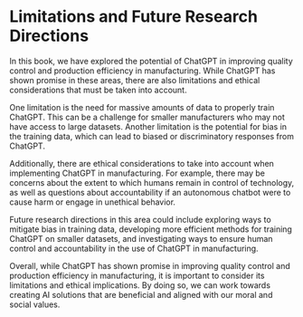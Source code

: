 Limitations and Future Research Directions
======================================================

In this book, we have explored the potential of ChatGPT in improving quality control and production efficiency in manufacturing. While ChatGPT has shown promise in these areas, there are also limitations and ethical considerations that must be taken into account.

One limitation is the need for massive amounts of data to properly train ChatGPT. This can be a challenge for smaller manufacturers who may not have access to large datasets. Another limitation is the potential for bias in the training data, which can lead to biased or discriminatory responses from ChatGPT.

Additionally, there are ethical considerations to take into account when implementing ChatGPT in manufacturing. For example, there may be concerns about the extent to which humans remain in control of technology, as well as questions about accountability if an autonomous chatbot were to cause harm or engage in unethical behavior.

Future research directions in this area could include exploring ways to mitigate bias in training data, developing more efficient methods for training ChatGPT on smaller datasets, and investigating ways to ensure human control and accountability in the use of ChatGPT in manufacturing.

Overall, while ChatGPT has shown promise in improving quality control and production efficiency in manufacturing, it is important to consider its limitations and ethical implications. By doing so, we can work towards creating AI solutions that are beneficial and aligned with our moral and social values.
